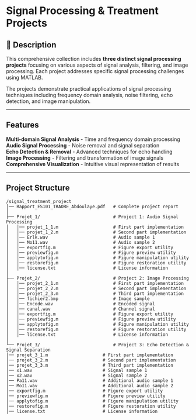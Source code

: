 # Signal Processing & Treatment Projects

## 📌 Description
This comprehensive collection includes **three distinct signal processing projects** focusing on various aspects of signal analysis, filtering, and image processing. Each project addresses specific signal processing challenges using MATLAB.

The projects demonstrate practical applications of signal processing techniques including frequency domain analysis, noise filtering, echo detection, and image manipulation.

---

## Features
 **Multi-domain Signal Analysis** - Time and frequency domain processing  
 **Audio Signal Processing** - Noise removal and signal separation  
 **Echo Detection & Removal** - Advanced techniques for echo handling  
 **Image Processing** - Filtering and transformation of image signals  
 **Comprehensive Visualization** - Intuitive visual representation of results  

---

## Project Structure

```
/signal_treatment_project
│── Rapport_ES101_TRAORE_Abdoulaye.pdf   # Complete project report
│
├── Projet_1/                            # Project 1: Audio Signal Processing
│   │── projet_1_1.m                     # First part implementation
│   │── projet_1_2.m                     # Second part implementation
│   │── Erlk.wav                         # Audio sample 1
│   │── Mo11.wav                         # Audio sample 2
│   │── exportfig.m                      # Figure export utility
│   │── previewfig.m                     # Figure preview utility
│   │── applytofig.m                     # Figure manipulation utility
│   │── restorefig.m                     # Figure restoration utility
│   │── license.txt                      # License information
│
├── Projet_2/                            # Project 2: Image Processing
│   │── projet_2_1.m                     # First part implementation
│   │── projet_2_2.m                     # Second part implementation
│   │── projet_2_3.m                     # Third part implementation
│   │── fichier2.bmp                     # Image sample
│   │── Encode.wav                       # Encoded signal
│   │── canal.wav                        # Channel signal
│   │── exportfig.m                      # Figure export utility
│   │── previewfig.m                     # Figure preview utility
│   │── applytofig.m                     # Figure manipulation utility
│   │── restorefig.m                     # Figure restoration utility
│   │── license.txt                      # License information
│
└── Projet_3/                            # Project 3: Echo Detection & Signal Separation
│── projet_3_1.m                     # First part implementation
│── projet_3_2.m                     # Second part implementation
│── projet_3_3.m                     # Third part implementation
│── x1.wav                           # Signal sample 1
│── x2.wav                           # Signal sample 2
│── Pa11.wav                         # Additional audio sample 1
│── Mo11.wav                         # Additional audio sample 2
│── exportfig.m                      # Figure export utility
│── previewfig.m                     # Figure preview utility
│── applytofig.m                     # Figure manipulation utility
│── restorefig.m                     # Figure restoration utility
│── license.txt                      # License information
```


